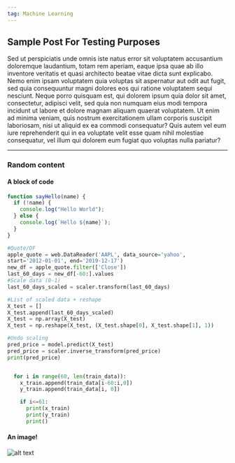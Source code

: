 ```yaml
---
tag: Machine Learning
---
```


## Sample Post For Testing Purposes

Sed ut perspiciatis unde omnis iste natus error sit voluptatem accusantium doloremque laudantium, totam rem aperiam, eaque ipsa quae ab illo inventore veritatis et quasi architecto beatae vitae dicta sunt explicabo. Nemo enim ipsam voluptatem quia voluptas sit aspernatur aut odit aut fugit, sed quia consequuntur magni dolores eos qui ratione voluptatem sequi nesciunt. Neque porro quisquam est, qui dolorem ipsum quia dolor sit amet, consectetur, adipisci velit, sed quia non numquam eius modi tempora incidunt ut labore et dolore magnam aliquam quaerat voluptatem. Ut enim ad minima veniam, quis nostrum exercitationem ullam corporis suscipit laboriosam, nisi ut aliquid ex ea commodi consequatur? Quis autem vel eum iure reprehenderit qui in ea voluptate velit esse quam nihil molestiae consequatur, vel illum qui dolorem eum fugiat quo voluptas nulla pariatur?

---

### Random content

#### A block of code

```javascript
function sayHello(name) {
  if (!name) {
    console.log("Hello World");
  } else {
    console.log(`Hello ${name}`);
  }
}
```

```python
#Quote/DF
apple_quote = web.DataReader('AAPL', data_source='yahoo',
start='2012-01-01', end='2019-12-17')
new_df = apple_quote.filter(['Close'])
last_60_days = new_df[-60:].values
#Scale data (0-1)
last_60_days_scaled = scaler.transform(last_60_days)

#List of scaled data + reshape
X_test = []
X_test.append(last_60_days_scaled)
X_test = np.array(X_test)
X_test = np.reshape(X_test, (X_test.shape[0], X_test.shape[1], 1))

#Undo scaling
pred_price = model.predict(X_test)
pred_price = scaler.inverse_transform(pred_price)
print(pred_price)


  for i in range(60, len(train_data)):
    x_train.append(train_data[i-60:i,0])
    y_train.append(train_data[i, 0])

    if i<=61:
      print(x_train)
      print(y_train)
      print()
```

#### An image!

![alt text](../../../images/animage.jpg)

